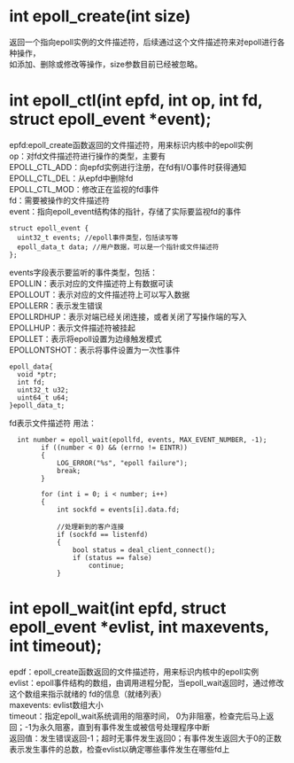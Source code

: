 # int epoll_create(int size)
返回一个指向epoll实例的文件描述符，后续通过这个文件描述符来对epoll进行各种操作，  
如添加、删除或修改等操作，size参数目前已经被忽略。  
  
# int epoll_ctl(int epfd, int op, int fd, struct epoll_event *event);
epfd:epoll_create函数返回的文件描述符，用来标识内核中的epoll实例  
op：对fd文件描述符进行操作的类型，主要有  
  EPOLL_CTL_ADD：向epfd实例进行注册，在fd有I/O事件时获得通知  
  EPOLL_CTL_DEL：从epfd中删除fd  
  EPOLL_CTL_MOD：修改正在监视的fd事件  
fd：需要被操作的文件描述符  
event：指向epoll_event结构体的指针，存储了实际要监视fd的事件  
  
    struct epoll_event {  
      uint32_t events; //epoll事件类型，包括读写等  
      epoll_data_t data; //用户数据，可以是一个指针或文件描述符  
    };
      
   events字段表示要监听的事件类型，包括：  
      EPOLLIN：表示对应的文件描述符上有数据可读  
      EPOLLOUT：表示对应的文件描述符上可以写入数据  
      EPOLLERR：表示发生错误  
      EPOLLRDHUP：表示对端已经关闭连接，或者关闭了写操作端的写入  
      EPOLLHUP：表示文件描述符被挂起  
      EPOLLET：表示将epoll设置为边缘触发模式  
      EPOLLONTSHOT：表示将事件设置为一次性事件  
    
    epoll_data{  
      void *ptr;  
      int fd;  
      uint32_t u32;   
      uint64_t u64;   
    }epoll_data_t;  
  fd表示文件描述符
  用法：  
  
      int number = epoll_wait(epollfd, events, MAX_EVENT_NUMBER, -1);
            if ((number < 0) && (errno != EINTR))
            {
                LOG_ERROR("%s", "epoll failure");
                break;
            }

            for (int i = 0; i < number; i++)
            {
                int sockfd = events[i].data.fd;

                //处理新到的客户连接
                if (sockfd == listenfd)
                {
                    bool status = deal_client_connect();
                    if (status == false)
                        continue;
                }
  
# int epoll_wait(int epfd, struct epoll_event *evlist, int maxevents, int timeout);
epdf：epoll_create函数返回的文件描述符，用来标识内核中的epoll实例  
evlist：epoll事件结构的数组，由调用进程分配，当epoll_wait返回时，通过修改这个数组来指示就绪的 fd的信息（就绪列表）  
maxevents: evlist数组大小  
timeout：指定epoll_wait系统调用的阻塞时间， 0为非阻塞，检查完后马上返回；-1为永久阻塞，直到有事件发生或被信号处理程序中断  
返回值：发生错误返回-1；超时无事件发生返回0；有事件发生返回大于0的正数表示发生事件的总数，检查evlist以确定哪些事件发生在哪些fd上  

